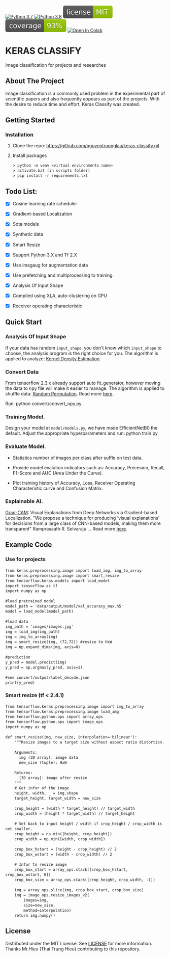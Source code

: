 [![Python 3.7](https://img.shields.io/badge/python-3.7-blue.svg)](https://www.python.org/downloads/release/python-370/)
[![Python 3.8](https://img.shields.io/badge/python-3.8-blue.svg)](https://www.python.org/downloads/release/python-380/)
[![MIT License][license-shield]][license-url]
[![Coverage][coverage-shield]][license-url]
[![Open In Colab](https://colab.research.google.com/assets/colab-badge.svg)](https://colab.research.google.com/)
# KERAS CLASSIFY

Image classification for projects and researches

<!-- ABOUT THE PROJECT -->
## About The Project

Image classification is a commonly used problem in the experimental part of scientific papers and also frequently appears as part of the projects. With the desire to reduce time and effort, Keras Classify was created.


<!-- GETTING STARTED -->
## Getting Started

### Installation

1. Clone the repo:  https://github.com/nguyentruonglau/keras-classify.git

2. Install packages
   ```
   > python -m venv <virtual environments name>
   > activate.bat (in scripts folder)
   > pip install -r requirements.txt
   ```

<!-- USAGE EXAMPLES -->
## Todo List:

- [x] Cosine learning rate scheduler
- [x] Gradient-based Localization
- [x] Sota models
- [x] Synthetic data
- [x] Smart Resize
- [x] Support Python 3.X and Tf 2.X
- [x] Use imagaug for augmentation data
- [x] Use prefetching and multiprocessing to training.
- [x] Analysis Of Input Shape
- [x] Compiled using XLA, auto-clustering on GPU
- [x] Receiver operating characteristic


## Quick Start

### Analysis Of Input Shape

If your data has random `input_shape`, you don't know which `input_shape` to choose, the analysis program is the right choice for you. The algorithm is applied to analyze: [Kernel Density Estimation](https://en.wikipedia.org/wiki/Kernel_density_estimation).

### Convert Data

From tensorflow 2.3.x already support auto fit_generator, however moving the data to npy file will make it easier to manage.
The algorithm is applied to shuffle data: [Random Permutation](https://en.wikipedia.org/wiki/Random_permutation). Read more [here](https://github.com/nguyentruonglau/keras-classify/blob/main/convert/readme.md).

Run: python convert/convert_npy.py


### Training Model.

Design your model at `model/models.py`, we have made EfficientNetB0 the default. Adjust the appropriate hyperparameters and run: python train.py

### Evaluate Model.


* Statistics number of images per class after suffle on test data.

* Provide model evalution indicators such as: Accuracy, Precesion, Recall, F1-Score and AUC (Area Under the Curve).

* Plot training history of Accuracy, Loss, Receiver Operating Characteristic curve and Confusion Matrix.


### Explainable AI.

[Grad-CAM](https://arxiv.org/abs/1610.02391): Visual Explanations from Deep Networks via Gradient-based Localization. "We propose a technique for producing 'visual explanations' for decisions from a large class of CNN-based models, making them more transparent" Ramprasaath R. Selvaraju ... Read more [here](https://github.com/nguyentruonglau/keras-classify/blob/main/explain/readme.md).


## Example Code


### Use for projects
  ```
  from keras.preprocessing.image import load_img, img_to_array
  from keras.preprocessing.image import smart_resize
  from tensorflow.keras.models import load_model
  import tensorflow as tf
  import numpy as np

  #load pretrained model
  model_path = 'data/output/model/val_accuracy_max.h5'
  model = load_model(model_path)

  #load data
  img_path = 'images/images.jpg'
  img = load_img(img_path)
  img = img_to_array(img)
  img = smart_resize(img, (72,72)) #resize to HxW
  img = np.expand_dims(img, axis=0)

  #prediction
  y_pred = model.predict(img)
  y_pred = np.argmax(y_pred, axis=1)

  #see convert/output/label_decode.json
  print(y_pred)
  ```


### Smart resize (tf < 2.4.1)

  ```
  from tensorflow.keras.preprocessing.image import img_to_array
  from tensorflow.keras.preprocessing.image load_img
  from tensorflow.python.ops import array_ops
  from tensorflow.python.ops import image_ops
  import numpy as np
  
  def smart_resize(img, new_size, interpolation='bilinear'):
      """Resize images to a target size without aspect ratio distortion.

      Arguments:
        img (3D array): image data
        new_size (tuple): HxW

      Returns:
        [3D array]: image after resize
      """
      # Get infor of the image
      height, width, _ = img.shape
      target_height, target_width = new_size

      crop_height = (width * target_height) // target_width
      crop_width = (height * target_width) // target_height

      # Set back to input height / width if crop_height / crop_width is not smaller.
      crop_height = np.min([height, crop_height])
      crop_width = np.min([width, crop_width])

      crop_box_hstart = (height - crop_height) // 2
      crop_box_wstart = (width - crop_width) // 2

      # Infor to resize image
      crop_box_start = array_ops.stack([crop_box_hstart, crop_box_wstart, 0])
      crop_box_size = array_ops.stack([crop_height, crop_width, -1])

      img = array_ops.slice(img, crop_box_start, crop_box_size)
      img = image_ops.resize_images_v2(
          images=img,
          size=new_size,
          method=interpolation)
      return img.numpy()
  ```

<!-- LICENSE -->
## License

Distributed under the MIT License. See [LICENSE](https://github.com/nguyentruonglau/keras-classify/blob/main/LICENSE.txt) for more information. Thanks Mr.Hieu (Thai Trung Hieu) contributing to this repository.

<!-- MARKDOWN LINKS & IMAGES -->
<!-- https://www.markdownguide.org/basic-syntax/#reference-style-links -->
[license-shield]: https://github.com/nguyentruonglau/keras-classify/blob/main/images/license-MIT-green.svg
[license-url]: https://github.com/nguyentruonglau/keras-classify/blob/main/LICENSE.txt
[coverage-shield]: https://github.com/nguyentruonglau/keras-classify/blob/main/images/coverage-93%25-green.svg
[coverage-url]: https://github.com/nguyentruonglau
